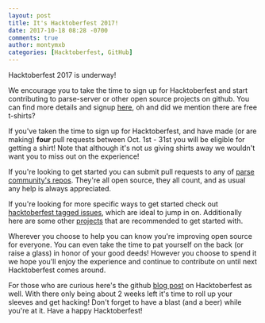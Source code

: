 ```yaml
---
layout: post
title: It's Hacktoberfest 2017!
date: 2017-10-18 08:28 -0700
comments: true
author: montymxb
categories: [Hacktoberfest, GitHub]
---
```


Hacktoberfest 2017 is underway!

We encourage you to take the time to sign up for Hacktoberfest and start contributing to parse-server or other open source projects on github.
You can find more details and signup [here](https://hacktoberfest.digitalocean.com/), oh and did we mention there are free t-shirts?

<!-- more -->

If you've taken the time to sign up for Hacktoberfest, and have made (or are making) **four** pull requests between Oct. 1st - 31st you will be eligible for getting a shirt!
Note that although it's not _us_ giving shirts away we wouldn't want you to miss out on the experience!

If you're looking to get started you can submit pull requests to any of [parse community's repos](https://github.com/parse-community/).
They're all open source, they all count, and as usual any help is always appreciated.

If you're looking for more specific ways to get started check out [hacktoberfest tagged issues](https://github.com/search?l=&q=state:open+label:hacktoberfest&ref=advsearch&type=Issues&utf8=%E2%9C%93), which are ideal to jump in on.
Additionally here are some other [projects](https://hacktoberfest.digitalocean.com/#projects) that are recommended to get started with.

Wherever you choose to help you can know you're improving open source for everyone.
You can even take the time to pat yourself on the back (or raise a glass) in honor of your good deeds!
However you choose to spend it we hope you'll enjoy the experience and continue to contribute on until next Hacktoberfest comes around.

For those who are curious here's the github [blog post](https://github.com/blog/2260-hacktoberfest-is-back) on Hacktoberfest as well.
With there only being about 2 weeks left it's time to roll up your sleeves and get hacking!
Don't forget to have a blast (and a beer) while you're at it. Have a happy Hacktoberfest!
